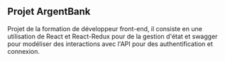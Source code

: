 ## Projet ArgentBank

Projet de la formation de développeur front-end, il consiste en une utilisation de React et React-Redux pour de la gestion d'état et swagger pour modéliser des interactions avec l'API pour des authentification et connexion.
